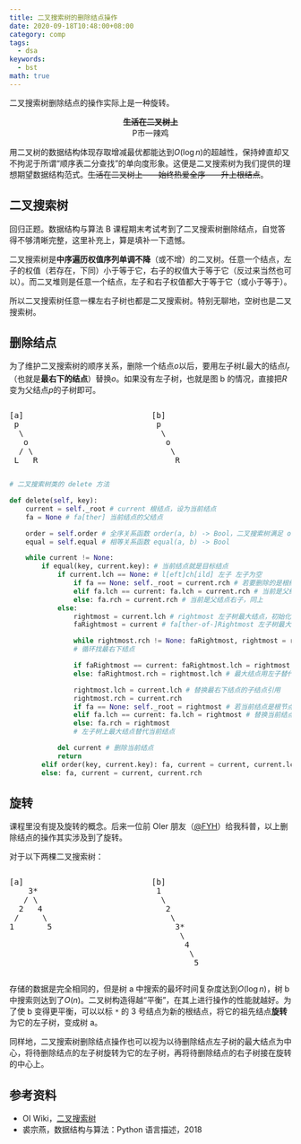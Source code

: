 ```yaml
---
title: 二叉搜索树的删除结点操作
date: 2020-09-18T10:48:00+08:00
category: comp
tags:
  - dsa
keywords:
  - bst
math: true
---
```


二叉搜索树删除结点的操作实际上是一种旋转。

<!-- more -->

  <div style="text-align:center;">
  <strong><del>生活在二叉树上</del></strong> <br/>
  P市一辣鸡
  </div>

用二叉树的数据结构体现存取增减最优都能达到$O(\log n)$的超越性，保持婞直却又不拘泥于所谓“顺序表二分查找”的单向度形象。这便是二叉搜索树为我们提供的理想期望数据结构范式。~~生活在二叉树上——始终热爱全序——升上根结点~~。

## 二叉搜索树

回归正题。数据结构与算法 B 课程期末考试考到了二叉搜索树删除结点，自觉答得不够清晰完整，这里补充上，算是填补一下遗憾。

二叉搜索树是**中序遍历权值序列单调不降**（或不增）的二叉树。任意一个结点，左子的权值（若存在，下同）小于等于它，右子的权值大于等于它（反过来当然也可以）。而二叉堆则是任意一个结点，左子和右子权值都大于等于它（或小于等于）。

所以二叉搜索树任意一棵左右子树也都是二叉搜索树。特别无聊地，空树也是二叉搜索树。

## 删除结点

为了维护二叉搜索树的顺序关系，删除一个结点$o$以后，要用左子树$L$最大的结点$l_{r}$（也就是**最右下的结点**）替换$o$。如果没有左子树，也就是图 b 的情况，直接把$R$变为父结点$p$的子树即可。

<div style="display:flex;flex-wrap:wrap;">
<pre style="flex: 1 1;">
[a]
 p
  \
   o
  / \
 L   R
</pre>
&nbsp;
<pre style="flex: 1 1;">
[b]
 p
  \
   o
    \
     R  
</pre>
</div>

```python
# 二叉搜索树类的 delete 方法

def delete(self, key):
    current = self._root # current 根结点，设为当前结点
    fa = None # fa[ther] 当前结点的父结点

    order = self.order # 全序关系函数 order(a, b) -> Bool，二叉搜索树满足 order(左子，自己) == True
    equal = self.equal # 相等关系函数 equal(a, b) -> Bool

    while current != None:
        if equal(key, current.key): # 当前结点就是目标结点
            if current.lch == None: # l[eft]ch[ild] 左子 左子为空
                if fa == None: self._root = current.rch # 若要删除的是根结点，且没有左子树
                elif fa.lch == current: fa.lch = current.rch # 当前是父结点的左子，用当前的右子替换当前结点
                else: fa.rch = current.rch # 当前是父结点右子，同上
            else:
                rightmost = current.lch # rightmost 左子树最大结点，初始化为左子
                faRightmost = current # fa[ther-of-]Rightmost 左子树最大结点的父结点，初始化为当前结点

                while rightmost.rch != None: faRightmost, rightmost = rightmost, rightmost.rch
                # 循环找最右下结点

                if faRightmost == current: faRightmost.lch = rightmost.lch # 当前结点左子的右子树为空，用左子的左子替代左子
                else: faRightmost.rch = rightmost.lch # 最大结点用左子替代

                rightmost.lch = current.lch # 替换最右下结点的子结点引用
                rightmost.rch = current.rch
                if fa == None: self._root = rightmost # 若当前结点是根节点，不用改变父的子结点引用
                elif fa.lch == current: fa.lch = rightmost # 替换当前结点父结点的子结点引用
                else: fa.rch = rightmost
                # 左子树上最大结点替代当前结点

            del current # 删除当前结点
            return
        elif order(key, current.key): fa, current = current, current.lch # 找目标结点
        else: fa, current = current, current.rch
```

## 旋转

课程里没有提及旋转的概念。后来一位前 OIer 朋友（[\@FYH](https://www.cnblogs.com/FYH-SSGSS/)）给我科普，以上删除结点的操作其实涉及到了旋转。

对于以下两棵二叉搜索树：

<div style="display:flex;flex-wrap:wrap;">
<pre style="flex: 1 1;">
[a]
    3*
   / \
  2   4
 /     \
1       5
</pre>
&nbsp;
<pre style="flex: 1 1;">
[b]
 1
  \   
   2
    \
     3*
      \
       4
        \
         5
</pre>
</div>

存储的数据是完全相同的，但是树 a 中搜索的最坏时间复杂度达到$O(\log n)$，树 b 中搜索则达到了$O(n)$。二叉树构造得越“平衡”，在其上进行操作的性能就越好。为了使 b 变得更平衡，可以以标 `*` 的 3 号结点为新的根结点，将它的祖先结点**旋转**为它的左子树，变成树 a。

同样地，二叉搜索树删除结点操作也可以视为以待删除结点左子树的最大结点为中心，将待删除结点的左子树旋转为它的左子树，再将待删除结点的右子树接在旋转的中心上。

## 参考资料

- OI Wiki，[二叉搜索树](https://oi-wiki.org/ds/bst/)
- 裘宗燕，数据结构与算法：Python 语言描述，2018
